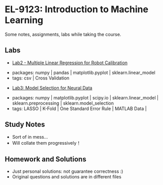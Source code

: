 #  EL-9123: Introduction to Machine Learning
Some notes, assignments, labs while taking the course.
## Labs
* [Lab2 - Multiple Linear Regression for Robot Calibration](https://github.com/Shangwen-Yan/Machine-Learning/tree/master/Labs/Lab2%20-%20Multiple%20Linear%20Regression%20for%20Robot%20Calibration)
 - packages: numpy | pandas | matplotlib.pyplot | sklearn.linear_model 
 - tags: csv | Cross Validation
* [Lab3: Model Selection for Neural Data](https://github.com/Shangwen-Yan/Machine-Learning/tree/master/Labs/Lab3%20-%20Model%20Selection%20for%20Neural%20Data)
 - packages: numpy | matplotlib.pyplot | scipy.io | sklearn.linear_model | sklearn.preprocessing | sklearn.model_selection
 - tags: LASSO | K-Fold | One Standard Error Rule | MATLAB Data | 
## Study Notes
* Sort of in mess...
* Will collate them progressively！
## Homework and Solutions
* Just personal solutions: not guarantee correctness :)
* Original questions and solutions are in different files

